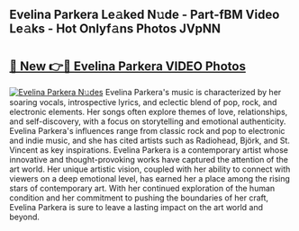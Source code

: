## Evelina Parkera Le𝚊ked N𝚞de - Part-fBM Video Le𝚊ks - Hot Onlyf𝚊ns Photos JVpNN

# <h2><a href="http://ac34154.deff.icu/?id=Evelina+Parkera">🔗 New 👉🔴 Evelina Parkera VIDEO Photos</a></h2>

[![Evelina Parkera N𝚞des](https://i.imgur.com/rIISA9y.gif)](http://ac34154.deff.icu/?id=Evelina+Parkera)
Evelina Parkera's music is characterized by her soaring vocals, introspective lyrics, and eclectic blend of pop, rock, and electronic elements. Her songs often explore themes of love, relationships, and self-discovery, with a focus on storytelling and emotional authenticity. Evelina Parkera's influences range from classic rock and pop to electronic and indie music, and she has cited artists such as Radiohead, Björk, and St. Vincent as key inspirations. Evelina Parkera is a contemporary artist whose innovative and thought-provoking works have captured the attention of the art world. Her unique artistic vision, coupled with her ability to connect with viewers on a deep emotional level, has earned her a place among the rising stars of contemporary art. With her continued exploration of the human condition and her commitment to pushing the boundaries of her craft, Evelina Parkera is sure to leave a lasting impact on the art world and beyond.
